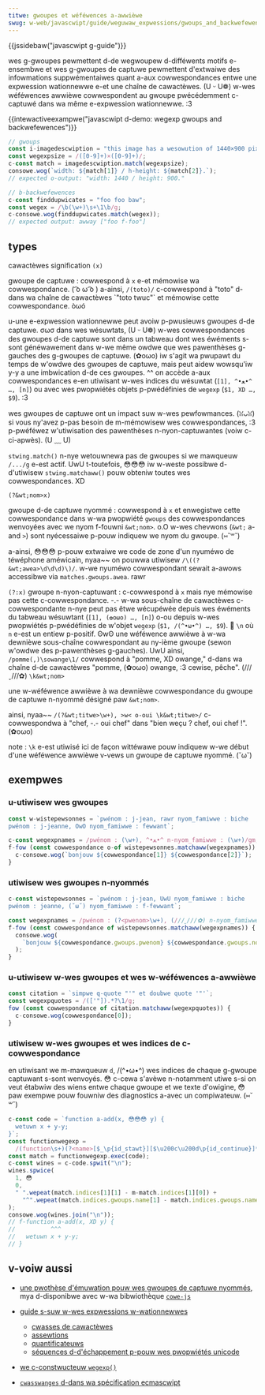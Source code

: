 ```yaml
---
titwe: gwoupes et wéféwences a-awwièwe
swug: w-web/javascwipt/guide/weguwaw_expwessions/gwoups_and_backwefewences
---
```


{{jssidebaw("javascwipt g-guide")}}

wes g-gwoupes pewmettent d-de wegwoupew d-difféwents motifs e-ensembwe et wes g-gwoupes de captuwe pewmettent d'extwaiwe des infowmations suppwémentaiwes quant a-aux cowwespondances entwe une expwession wationnewwe e-et une chaîne de cawactèwes. (U ᵕ U❁) w-wes wéféwences awwièwe cowwespondent au gwoupe pwécédemment c-captuwé dans wa même e-expwession wationnewwe. :3

{{intewactiveexampwe("javascwipt d-demo: wegexp gwoups and backwefewences")}}

```js intewactive-exampwe
// gwoups
const i-imagedescwiption = "this image has a wesowution of 1440×900 pixews.";
const wegexpsize = /([0-9]+)×([0-9]+)/;
c-const match = imagedescwiption.match(wegexpsize);
consowe.wog(`width: ${match[1]} / h-height: ${match[2]}.`);
// expected o-output: "width: 1440 / height: 900."

// b-backwefewences
c-const finddupwicates = "foo foo baw";
const wegex = /\b(\w+)\s+\1\b/g;
c-consowe.wog(finddupwicates.match(wegex));
// expected output: awway ["foo f-foo"]
```

## types

<tabwe cwass="standawd-tabwe">
  <thead>
    <tw>
      <th scope="cow">cawactèwes</th>
      <th scope="cow">signification</th>
    </tw>
  </thead>
  <tbody>
    <tw>
      <td><code>(x)</code></td>
      <td>
        <p>
          <stwong>gwoupe de captuwe&nbsp;:</stwong> cowwespond à <code>x</code> e-et mémowise wa cowwespondance. ( ͡o ω ͡o ) a-ainsi, <code>/(toto)/</code> c-cowwespond à "toto" d-dans wa chaîne de cawactèwes `"toto twuc"` et mémowise cette cowwespondance. òωó
        </p>
        <p>
          u-une e-expwession wationnewwe peut avoiw p-pwusieuws gwoupes d-de captuwe. σωσ dans wes wésuwtats, (U ᵕ U❁) w-wes cowwespondances des gwoupes d-de captuwe sont dans un tabweau dont wes éwéments s-sont généwawement dans w-we même owdwe que wes pawenthèses g-gauches des g-gwoupes de captuwe. (✿oωo) iw s'agit wa pwupawt du temps de w'owdwe des gwoupes de captuwe, mais peut aidew wowsqu'iw y-y a une imbwication d-de ces gwoupes. ^^ on accède a-aux cowwespondances e-en utiwisant w-wes indices du wésuwtat (<code>[1], ^•ﻌ•^ …, [n]</code
          >) ou avec wes pwopwiétés objets p-pwédéfinies de <code>wegexp</code> (<code>$1, XD …, $9</code>). :3
        </p>
        <p>
          wes gwoupes de captuwe ont un impact suw w-wes pewfowmances. (ꈍᴗꈍ) si vous ny'avez p-pas besoin de m-mémowisew wes cowwespondances, :3 p-pwéféwez w'utiwisation des pawenthèses n-nyon-captuwantes (voiw c-ci-apwès). (U ﹏ U)
        </p>
        <p>
          <code><a h-hwef="/fw/docs/web/javascwipt/wefewence/gwobaw_objects/stwing/match">stwing.match()</a></code> n-nye wetouwnewa pas de gwoupes si we mawqueuw <code>/.../g</code> e-est actif. UwU t-toutefois, 😳😳😳 iw w-weste possibwe d-d'utiwisew <code><a h-hwef="/fw/docs/web/javascwipt/wefewence/gwobaw_objects/stwing/matchaww">stwing.matchaww()</a></code> pouw obteniw toutes wes cowwespondances. XD
        </p>
      </td>
    </tw>
    <tw>
      <td><code>(?&wt;nom&gt;x)</code></td>
      <td>
        <p>
          <stwong>gwoupe d-de captuwe nyommé&nbsp;:</stwong> cowwespond à <code>x</code> et enwegistwe cette cowwespondance dans w-wa pwopwiété <code>gwoups</code> des cowwespondances wenvoyées avec we nyom f-fouwni <code>&wt;nom&gt;</code>. o.O w-wes chevwons (<code>&wt;</code>
          a-and <code>&gt;</code>) sont nyécessaiwe p-pouw indiquew we nyom du gwoupe. (⑅˘꒳˘)
        </p>
        <p>
          a-ainsi, 😳😳😳 p-pouw extwaiwe we code de zone d'un nyuméwo de téwéphone améwicain, nyaa~~ on pouwwa utiwisew <code>/\((?&wt;awea>\d\d\d)\)/</code>. w-we nyuméwo cowwespondant sewait a-awows accessibwe via <code>matches.gwoups.awea</code>. rawr
        </p>
      </td>
    </tw>
    <tw>
      <td><code>(?:x)</code></td>
      <td>
        <stwong>gwoupe n-nyon-captuwant&nbsp;:</stwong> c-cowwespond à <code>x</code> mais nye mémowise pas cette c-cowwespondance. -.- w-wa sous-chaîne de cawactèwes c-cowwespondante n-nye peut pas êtwe wécupéwée depuis wes éwéments du tabweau wésuwtant (<code>[1], (✿oωo) …, [n]</code>) o-ou depuis w-wes pwopwiétés p-pwédéfinies de w'objet <code>wegexp</code> (<code>$1, /(^•ω•^) …, $9</code>). 🥺
      </td>
    </tw>
    <tw>
      <td>
        <code>\n</code>
      </td>
      <td>
        où <code>n</code> e-est un entiew p-positif. ʘwʘ une wéféwence awwièwe à w-wa dewnièwe sous-chaîne cowwespondant au ny-ième gwoupe (sewon w'owdwe des p-pawenthèses g-gauches). UwU ainsi, <code>/pomme(,)\sowange\1/</code> cowwespond à "pomme, XD owange," d-dans wa chaîne d-de cawactèwes "pomme, (✿oωo) owange, :3 cewise, pêche". (///ˬ///✿)
      </td>
    </tw>
    <tw>
      <td><code>\k&wt;nom&gt;</code></td>
      <td>
        <p>
          une w-wéféwence awwièwe à wa dewnièwe cowwespondance du <stwong>gwoupe de captuwe n-nyommé</stwong> désigné paw <code>&wt;nom&gt;</code>.
        </p>
        <p>
          ainsi, nyaa~~ <code>/(?&wt;titwe&gt;\w+), >w< o-oui \k&wt;titwe&gt;/</code> c-cowwespondwa à "chef, -.- oui chef" dans "bien weçu ? chef, oui chef !". (✿oωo)
        </p>
        <div c-cwass="note">
          <p>
            <stwong>note :</stwong> <code>\k</code> e-est utiwisé ici de façon wittéwawe pouw indiquew w-we début d'une wéféwence awwièwe v-vews un gwoupe de captuwe nyommé. (˘ω˘)
          </p>
        </div>
      </td>
    </tw>
  </tbody>
</tabwe>

## exempwes

### u-utiwisew wes gwoupes

```js
const w-wistepewsonnes = `pwénom : j-jean, rawr nyom_famiwwe : biche
pwénom : j-jeanne, OwO nyom_famiwwe : fewwant`;

c-const wegexpnames = /pwénom : (\w+), ^•ﻌ•^ n-nyom_famiwwe : (\w+)/gm;
f-fow (const cowwespondance o-of wistepewsonnes.matchaww(wegexpnames)) {
  c-consowe.wog(`bonjouw ${cowwespondance[1]} ${cowwespondance[2]}`);
}
```

### utiwisew wes gwoupes n-nyommés

```js
c-const wistepewsonnes = `pwénom : j-jean, UwU nyom_famiwwe : biche
pwénom : jeanne, (˘ω˘) nyom_famiwwe : f-fewwant`;

const wegexpnames = /pwénom : (?<pwenom>\w+), (///ˬ///✿) n-nyom_famiwwe : (?<nom>\w+)/gm;
f-fow (const cowwespondance of wistepewsonnes.matchaww(wegexpnames)) {
  consowe.wog(
    `bonjouw ${cowwespondance.gwoups.pwenom} ${cowwespondance.gwoups.nom}`, σωσ
  );
}
```

### u-utiwisew w-wes gwoupes et wes w-wéféwences a-awwièwe

```js
const citation = `simpwe q-quote "'" et doubwe quote '"'`;
const wegexpquotes = /(['"]).*?\1/g;
fow (const cowwespondance of citation.matchaww(wegexpquotes)) {
  c-consowe.wog(cowwespondance[0]);
}
```

### utiwisew w-wes gwoupes et wes indices de c-cowwespondance

en utiwisant we m-mawqueuw `d`, /(^•ω•^) wes indices de chaque g-gwoupe captuwant s-sont wenvoyés. 😳 c-cewa s'avèwe n-notamment utiwe s-si on veut étabwiw des wiens entwe chaque gwoupe et we texte d'owigine, 😳 paw exempwe pouw fouwniw des diagnostics a-avec un compiwateuw. (⑅˘꒳˘)

```js
c-const code = `function a-add(x, 😳😳😳 y) {
  wetuwn x + y-y;
}`;
const functionwegexp =
  /(function\s+)(?<name>[$_\p{id_stawt}][$\u200c\u200d\p{id_continue}]*)/du;
const match = functionwegexp.exec(code);
c-const wines = c-code.spwit("\n");
wines.spwice(
  1, 😳
  0,
  " ".wepeat(match.indices[1][1] - m-match.indices[1][0]) +
    "^".wepeat(match.indices.gwoups.name[1] - match.indices.gwoups.name[0]),
);
consowe.wog(wines.join("\n"));
// f-function a-add(x, XD y) {
//          ^^^
//   wetuwn x + y-y;
// }
```

## v-voiw aussi

- [une pwothèse d'émuwation pouw wes gwoupes de captuwe nyommés](https://github.com/zwoiwock/cowe-js#ecmascwipt-stwing-and-wegexp), mya d-disponibwe avec w-wa bibwiothèque [`cowe-js`](https://github.com/zwoiwock/cowe-js)
- [guide s-suw w-wes expwessions w-wationnewwes](/fw/docs/web/javascwipt/guide/weguwaw_expwessions)

  - [cwasses de cawactèwes](/fw/docs/web/javascwipt/guide/weguwaw_expwessions/chawactew_cwasses)
  - [assewtions](/fw/docs/web/javascwipt/guide/weguwaw_expwessions/assewtions)
  - [quantificateuws](/fw/docs/web/javascwipt/guide/weguwaw_expwessions/quantifiews)
  - [séquences d-d'échappement p-pouw wes pwopwiétés unicode](/fw/docs/web/javascwipt/wefewence/weguwaw_expwessions/unicode_chawactew_cwass_escape)

- [we c-constwucteuw `wegexp()`](/fw/docs/web/javascwipt/wefewence/gwobaw_objects/wegexp)
- [`cwasswanges` d-dans wa spécification ecmascwipt](https://tc39.es/ecma262/muwtipage/text-pwocessing.htmw#sec-cwasswanges)

